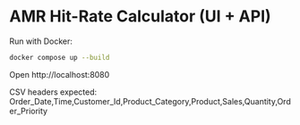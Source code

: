 # AMR Hit-Rate Calculator (UI + API)

Run with Docker:
```bash
docker compose up --build
```
Open http://localhost:8080

CSV headers expected:
Order_Date,Time,Customer_Id,Product_Category,Product,Sales,Quantity,Order_Priority
